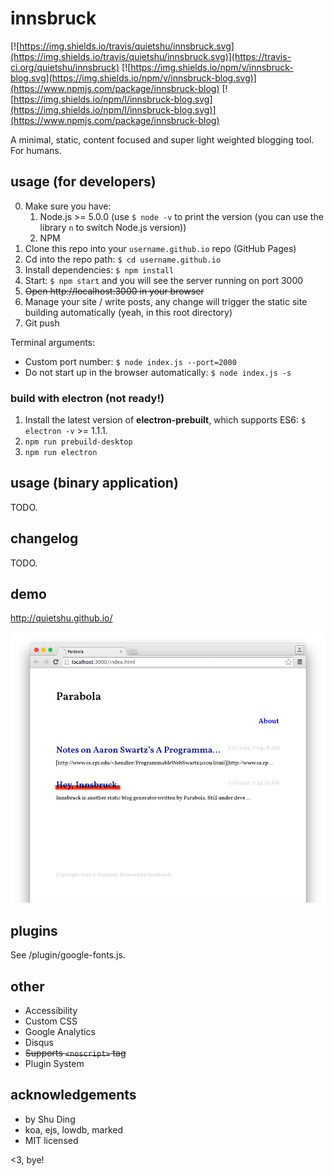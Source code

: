 # innsbruck

[![https://img.shields.io/travis/quietshu/innsbruck.svg](https://img.shields.io/travis/quietshu/innsbruck.svg)](https://travis-ci.org/quietshu/innsbruck)
[![https://img.shields.io/npm/v/innsbruck-blog.svg](https://img.shields.io/npm/v/innsbruck-blog.svg)](https://www.npmjs.com/package/innsbruck-blog)
[![https://img.shields.io/npm/l/innsbruck-blog.svg](https://img.shields.io/npm/l/innsbruck-blog.svg)](https://www.npmjs.com/package/innsbruck-blog)

A minimal, static, content focused and super light weighted blogging tool. For humans.

## usage (for developers)

0. Make sure you have:
    1. Node.js >= 5.0.0 (use `$ node -v` to print the version (you can use the library `n` to switch Node.js version))
    2. NPM
1. Clone this repo into your `username.github.io` repo (GitHub Pages)
2. Cd into the repo path: `$ cd username.github.io`
3. Install dependencies: `$ npm install`
4. Start: `$ npm start` and you will see the server running on port 3000
5. ~~Open http://localhost:3000 in your browser~~
6. Manage your site / write posts, any change will trigger the static site building automatically (yeah, in this root directory)
7. Git push

Terminal arguments:
- Custom port number: `$ node index.js --port=2000`
- Do not start up in the browser automatically: `$ node index.js -s`

### build with electron (not ready!)

1. Install the latest version of __electron-prebuilt__, which supports ES6: `$ electron -v` >= 1.1.1.
2. `npm run prebuild-desktop`
3. `npm run electron`

## usage (binary application)

TODO.

## changelog

TODO.

## demo

http://quietshu.github.io/

[![screen shot](./screenshot.png)](http://quietshu.github.io/)

## plugins

See /plugin/google-fonts.js.

## other

- Accessibility
- Custom CSS
- Google Analytics
- Disqus
- ~~Supports `<noscript>` tag~~
- Plugin System

## acknowledgements

- by Shu Ding
- koa, ejs, lowdb, marked
- MIT licensed

<3, bye!
